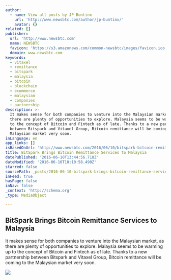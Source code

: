 ```yaml
---
author:
  - name: View all posts by JP Buntinx
    url: 'http://www.newsbtc.com/author/jp-buntinx/'
    avatar: {}
related: []
publisher:
  url: 'http://www.newsbtc.com'
  name: NEWSBTC
  favicon: 'https://s3.amazonaws.com/common-newsbtc/images/favicon.ico'
  domain: www.newsbtc.com
keywords:
  - vitaxel
  - remittance
  - bitspark
  - malaysia
  - bitcoin
  - blockchain
  - ecommerce
  - malaysian
  - companies
  - partnership
description: >-
  It makes sense for both companies to venture into the Malaysian market, as
  there are plenty of opportunities to explore. Malaysia seems to be warming up
  to the concept of Bitcoin and Fintech as of late. Thanks to a new partnership
  between Bitspark and Vitaxel Group, Bitcoin remittance will be coming to the
  Malaysian market very soon.
inLanguage: en
app_links: []
isBasedOnUrl: 'http://www.newsbtc.com/2016/06/10/bitspark-bitcoin-remittance-malaysia/'
title: BitSpark Brings Bitcoin Remittance Services to Malaysia
datePublished: '2016-06-10T13:44:56.718Z'
dateModified: '2016-06-10T10:10:58.490Z'
starred: false
sourcePath: _posts/2016-06-10-bitspark-brings-bitcoin-remittance-services-to-malaysia.md
inFeed: true
hasPage: false
inNav: false
_context: 'http://schema.org'
_type: MediaObject

---
```

<article style=""><h1>BitSpark Brings Bitcoin Remittance Services to Malaysia</h1><p>It makes sense for both companies to venture into the Malaysian market, as there are plenty of opportunities to explore. Malaysia seems to be warming up to the concept of Bitcoin and Fintech as of late. Thanks to a new partnership between Bitspark and Vitaxel Group, Bitcoin remittance will be coming to the Malaysian market very soon.</p><img src="http://s3.amazonaws.com/main-newsbtc-images/2016/06/10104140/shutterstock_291966638.jpg" /></article>